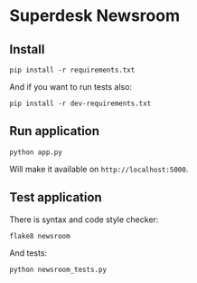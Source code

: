 # Superdesk Newsroom

## Install

```
pip install -r requirements.txt
```

And if you want to run tests also:

```
pip install -r dev-requirements.txt
```

## Run application

```
python app.py
```

Will make it available on `http://localhost:5000`.

## Test application

There is syntax and code style checker:

```
flake8 newsroom 
```

And tests:

```
python newsroom_tests.py
```

